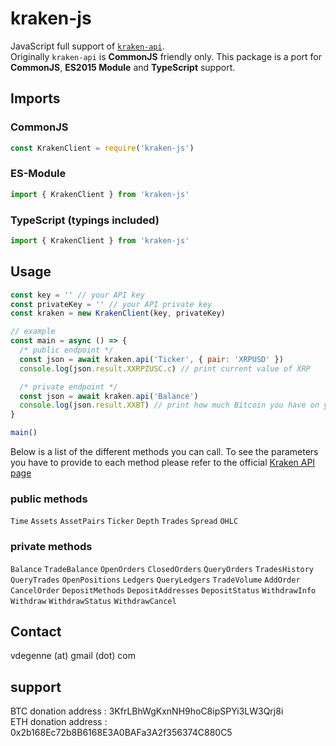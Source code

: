 # kraken-js

JavaScript full support of [`kraken-api`](https://github.com/nothingisdead/npm-kraken-api).  
Originally `kraken-api` is **CommonJS** friendly only. This package is a port for **CommonJS**, **ES2015 Module** and **TypeScript** support.

## Imports

### CommonJS

```javascript
const KrakenClient = require('kraken-js')
```

### ES-Module

```javascript
import { KrakenClient } from 'kraken-js'
```

### TypeScript (typings included)

```javascript
import { KrakenClient } from 'kraken-js'
```

## Usage

```javascript
const key = '' // your API key
const privateKey = '' // your API private key
const kraken = new KrakenClient(key, privateKey)

// example
const main = async () => {
  /* public endpoint */
  const json = await kraken.api('Ticker', { pair: 'XRPUSD' })
  console.log(json.result.XXRPZUSC.c) // print current value of XRP

  /* private endpoint */
  const json = await kraken.api('Balance')
  console.log(json.result.XXBT) // print how much Bitcoin you have on your account right now
}

main()
```

Below is a list of the different methods you can call. To see the parameters you have to provide to each method please refer to the official [Kraken API page](https://www.kraken.com/features/api)

### public methods

`Time` `Assets` `AssetPairs` `Ticker` `Depth` `Trades` `Spread` `OHLC`

### private methods

`Balance` `TradeBalance` `OpenOrders` `ClosedOrders` `QueryOrders` `TradesHistory` `QueryTrades` `OpenPositions` `Ledgers` `QueryLedgers` `TradeVolume` `AddOrder` `CancelOrder` `DepositMethods` `DepositAddresses` `DepositStatus` `WithdrawInfo` `Withdraw` `WithdrawStatus` `WithdrawCancel`

## Contact

vdegenne (at) gmail (dot) com

## support

BTC donation address : 3KfrLBhWgKxnNH9hoC8ipSPYi3LW3Qrj8i  
ETH donation address : 0x2b168Ec72b8B6168E3A0BAFa3A2f356374C880C5